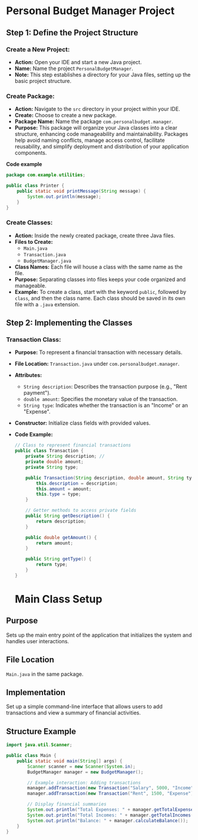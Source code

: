 
# Personal Budget Manager Project

## Step 1: Define the Project Structure

### Create a New Project:
- **Action:** Open your IDE and start a new Java project.
- **Name:** Name the project `PersonalBudgetManager`.
- **Note:** This step establishes a directory for your Java files, setting up the basic project structure.

### Create Package:
- **Action:** Navigate to the `src` directory in your project within your IDE.
- **Create:** Choose to create a new package.
- **Package Name:** Name the package `com.personalbudget.manager`.
- **Purpose:** This package will organize your Java classes into a clear structure, enhancing code manageability and maintainability. Packages help avoid naming conflicts, manage access control, facilitate reusability, and simplify deployment and distribution of your application components.

**Code example**
```java
package com.example.utilities;

public class Printer {
    public static void printMessage(String message) {
        System.out.println(message);
    }
}
```

### Create Classes:
- **Action:** Inside the newly created package, create three Java files.
- **Files to Create:**
  - `Main.java`
  - `Transaction.java`
  - `BudgetManager.java`
- **Class Names:** Each file will house a class with the same name as the file.
- **Purpose:** Separating classes into files keeps your code organized and manageable.
- **Example:** To create a class, start with the keyword `public`, followed by `class`, and then the class name. Each class should be saved in its own file with a `.java` extension.

## Step 2: Implementing the Classes

### Transaction Class:
- **Purpose:** To represent a financial transaction with necessary details.
- **File Location:** `Transaction.java` under `com.personalbudget.manager`.
- **Attributes:**
  - `String description`: Describes the transaction purpose (e.g., "Rent payment").
  - `double amount`: Specifies the monetary value of the transaction.
  - `String type`: Indicates whether the transaction is an "Income" or an "Expense".
- **Constructor:** Initialize class fields with provided values.


- **Code Example:**
  ```java
  // Class to represent financial transactions
  public class Transaction {
      private String description; //
      private double amount;
      private String type;

      public Transaction(String description, double amount, String type) {
          this.description = description;
          this.amount = amount;
          this.type = type;
      }

      // Getter methods to access private fields
      public String getDescription() {
          return description;
      }

      public double getAmount() {
          return amount;
      }

      public String getType() {
          return type;
      }
  }
  ```

  # Main Class Setup

## Purpose
Sets up the main entry point of the application that initializes the system and handles user interactions.

## File Location
`Main.java` in the same package.

## Implementation
Set up a simple command-line interface that allows users to add transactions and view a summary of financial activities.

## Structure Example
```java
import java.util.Scanner;

public class Main {
    public static void main(String[] args) {
        Scanner scanner = new Scanner(System.in);
        BudgetManager manager = new BudgetManager();

        // Example interaction: Adding transactions
        manager.addTransaction(new Transaction("Salary", 5000, "Income"));
        manager.addTransaction(new Transaction("Rent", 1500, "Expense"));

        // Display financial summaries
        System.out.println("Total Expenses: " + manager.getTotalExpenses());
        System.out.println("Total Incomes: " + manager.getTotalIncomes());
        System.out.println("Balance: " + manager.calculateBalance());
    }
}
```

